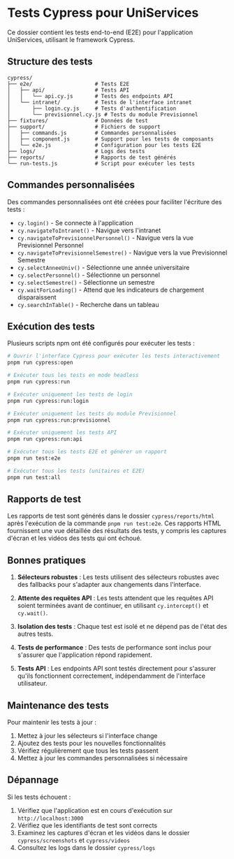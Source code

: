 # Tests Cypress pour UniServices

Ce dossier contient les tests end-to-end (E2E) pour l'application UniServices, utilisant le framework Cypress.

## Structure des tests

```
cypress/
├── e2e/                    # Tests E2E
│   ├── api/                # Tests API
│   │   └── api.cy.js       # Tests des endpoints API
│   └── intranet/           # Tests de l'interface intranet
│       ├── login.cy.js     # Tests d'authentification
│       └── previsionnel.cy.js # Tests du module Previsionnel
├── fixtures/               # Données de test
├── support/                # Fichiers de support
│   ├── commands.js         # Commandes personnalisées
│   ├── component.js        # Support pour les tests de composants
│   └── e2e.js              # Configuration pour les tests E2E
├── logs/                   # Logs des tests
├── reports/                # Rapports de test générés
└── run-tests.js            # Script pour exécuter les tests
```

## Commandes personnalisées

Des commandes personnalisées ont été créées pour faciliter l'écriture des tests :

- `cy.login()` - Se connecte à l'application
- `cy.navigateToIntranet()` - Navigue vers l'intranet
- `cy.navigateToPrevisionnelPersonnel()` - Navigue vers la vue Previsionnel Personnel
- `cy.navigateToPrevisionnelSemestre()` - Navigue vers la vue Previsionnel Semestre
- `cy.selectAnneeUniv()` - Sélectionne une année universitaire
- `cy.selectPersonnel()` - Sélectionne un personnel
- `cy.selectSemestre()` - Sélectionne un semestre
- `cy.waitForLoading()` - Attend que les indicateurs de chargement disparaissent
- `cy.searchInTable()` - Recherche dans un tableau

## Exécution des tests

Plusieurs scripts npm ont été configurés pour exécuter les tests :

```bash
# Ouvrir l'interface Cypress pour exécuter les tests interactivement
pnpm run cypress:open

# Exécuter tous les tests en mode headless
pnpm run cypress:run

# Exécuter uniquement les tests de login
pnpm run cypress:run:login

# Exécuter uniquement les tests du module Previsionnel
pnpm run cypress:run:previsionnel

# Exécuter uniquement les tests API
pnpm run cypress:run:api

# Exécuter tous les tests E2E et générer un rapport
pnpm run test:e2e

# Exécuter tous les tests (unitaires et E2E)
pnpm run test:all
```

## Rapports de test

Les rapports de test sont générés dans le dossier `cypress/reports/html` après l'exécution de la commande `pnpm run test:e2e`. Ces rapports HTML fournissent une vue détaillée des résultats des tests, y compris les captures d'écran et les vidéos des tests qui ont échoué.

## Bonnes pratiques

1. **Sélecteurs robustes** : Les tests utilisent des sélecteurs robustes avec des fallbacks pour s'adapter aux changements dans l'interface.

2. **Attente des requêtes API** : Les tests attendent que les requêtes API soient terminées avant de continuer, en utilisant `cy.intercept()` et `cy.wait()`.

3. **Isolation des tests** : Chaque test est isolé et ne dépend pas de l'état des autres tests.

4. **Tests de performance** : Des tests de performance sont inclus pour s'assurer que l'application répond rapidement.

5. **Tests API** : Les endpoints API sont testés directement pour s'assurer qu'ils fonctionnent correctement, indépendamment de l'interface utilisateur.

## Maintenance des tests

Pour maintenir les tests à jour :

1. Mettez à jour les sélecteurs si l'interface change
2. Ajoutez des tests pour les nouvelles fonctionnalités
3. Vérifiez régulièrement que tous les tests passent
4. Mettez à jour les commandes personnalisées si nécessaire

## Dépannage

Si les tests échouent :

1. Vérifiez que l'application est en cours d'exécution sur `http://localhost:3000`
2. Vérifiez que les identifiants de test sont corrects
3. Examinez les captures d'écran et les vidéos dans le dossier `cypress/screenshots` et `cypress/videos`
4. Consultez les logs dans le dossier `cypress/logs`
